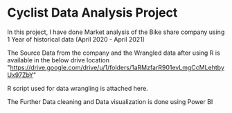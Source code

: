 # Cyclist Data Analysis Project


In this project, I have done Market analysis of the Bike share company using 1 Year of historical data (April 2020 - April 2021)

The Source Data from the company and the Wrangled data after using R is available in the below drive location
"https://drive.google.com/drive/u/1/folders/1aRMzfarR901evLmgCcMLehtbyUx97ZbY" 

R script used for data wrangling is attached here.

The Further Data cleaning and Data visualization is done using Power BI